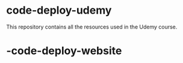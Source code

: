 # code-deploy-udemy
This repository contains all the resources used in the Udemy course.
# -code-deploy-website
